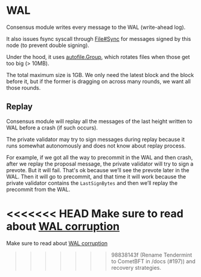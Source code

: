 # WAL

Consensus module writes every message to the WAL (write-ahead log).

It also issues fsync syscall through
[File#Sync](https://golang.org/pkg/os/#File.Sync) for messages signed by this
node (to prevent double signing).

Under the hood, it uses
[autofile.Group](https://github.com/cometbft/cometbft/blob/af3bc47df982e271d4d340a3c5e0d773e440466d/libs/autofile/group.go#L54),
which rotates files when those get too big (> 10MB).

The total maximum size is 1GB. We only need the latest block and the block before it,
but if the former is dragging on across many rounds, we want all those rounds.

## Replay

Consensus module will replay all the messages of the last height written to WAL
before a crash (if such occurs).

The private validator may try to sign messages during replay because it runs
somewhat autonomously and does not know about replay process.

For example, if we got all the way to precommit in the WAL and then crash,
after we replay the proposal message, the private validator will try to sign a
prevote. But it will fail. That's ok because we’ll see the prevote later in the
WAL. Then it will go to precommit, and that time it will work because the
private validator contains the `LastSignBytes` and then we’ll replay the
precommit from the WAL.

<<<<<<< HEAD
Make sure to read about [WAL corruption](https://github.com/cometbft/cometbft/blob/v0.37.x/docs/tendermint-core/running-in-production.md#wal-corruption)
=======
Make sure to read about [WAL corruption](https://github.com/cometbft/cometbft/blob/main/docs/core/running-in-production.md#wal-corruption)
>>>>>>> 98838143f (Rename Tendermint to CometBFT in /docs (#197))
and recovery strategies.
